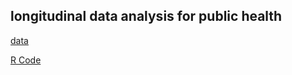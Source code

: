 ## longitudinal data analysis for public health


[data](https://github.com/Kin-Wang/longitudinal/tree/data)

[R Code](https://github.com/Kin-Wang/longitudinal/tree/R_code)


